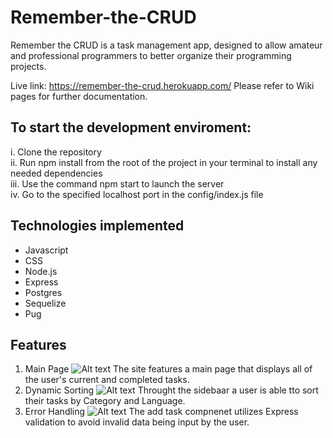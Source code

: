 # Remember-the-CRUD
Remember the CRUD is a task management app, designed to allow amateur and professional programmers to better organize their programming projects.

Live link: https://remember-the-crud.herokuapp.com/
Please refer to Wiki pages for further documentation.

## To start the development enviroment:
i. Clone the repository <br />
ii. Run npm install from the root of the project in your terminal to install any needed dependencies <br />
iii. Use the command npm start to launch the server <br />
iv. Go to the specified localhost port in the config/index.js file 

## Technologies implemented
* Javascript
* CSS
* Node.js
* Express
* Postgres
* Sequelize
* Pug

## Features
1. Main Page
   ![Alt text](https://wziller-personal-portfolio.s3.us-east-2.amazonaws.com/project-images/rtc-mainpage-screenshot.PNG)
   The site features a main page that displays all of the user's current and completed tasks.
2. Dynamic Sorting
   ![Alt text](https://wziller-personal-portfolio.s3.us-east-2.amazonaws.com/project-images/rtc-dynamic-sorting-screenshot.PNG)
   Throught the sidebaar a user is able tto sort their tasks by Category and Language.
3. Error Handling
   ![Alt text](https://wziller-personal-portfolio.s3.us-east-2.amazonaws.com/project-images/rtc-error-handling-screenshot.PNG)
   The add task compnenet utilizes Express validation to avoid invalid data being input by the user.
